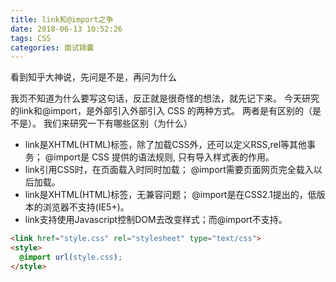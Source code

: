 ```yaml
---
title: link和@import之争
date: 2018-06-13 10:52:26
tags: CSS
categories: 面试锦囊
---
```

看到知乎大神说，先问是不是，再问为什么

我页不知道为什么要写这句话，反正就是很奇怪的想法，就先记下来。
今天研究的link和@import，是外部引入外部引入 CSS 的两种方式。
两者是有区别的（是不是）。
我们来研究一下有哪些区别（为什么）


* link是XHTML(HTML)标签，除了加载CSS外，还可以定义RSS,rel等其他事务； @import是 CSS 提供的语法规则, 只有导入样式表的作用。
* link引用CSS时，在页面载入时同时加载； @import需要页面网页完全载入以后加载。
* link是XHTML(HTML)标签，无兼容问题； @import是在CSS2.1提出的，低版本的浏览器不支持(IE5+)。
* link支持使用Javascript控制DOM去改变样式；而@import不支持。

```html
<link href="style.css" rel="stylesheet" type="text/css"> 
<style>
  @import url(style.css);
</style>
```